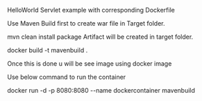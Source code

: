 HelloWorld Servlet example with corresponding Dockerfile

Use Maven Build first to create war file in Target folder.

mvn clean install package
Artifact will be created in target folder.

docker build -t mavenbuild .

Once this is done u will be see image using docker image

Use below command to run the container

docker run -d -p 8080:8080 --name dockercontainer mavenbuild
